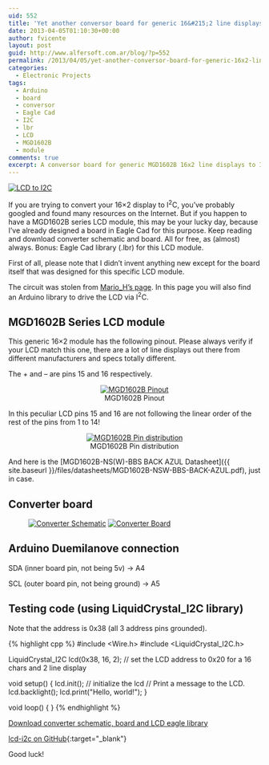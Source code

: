 ```yaml
---
uid: 552
title: 'Yet another conversor board for generic 16&#215;2 line displays to I2C'
date: 2013-04-05T01:10:30+00:00
author: fvicente
layout: post
guid: http://www.alfersoft.com.ar/blog/?p=552
permalink: /2013/04/05/yet-another-conversor-board-for-generic-16x2-line-displays-to-i2c/
categories:
  - Electronic Projects
tags:
  - Arduino
  - board
  - conversor
  - Eagle Cad
  - I2C
  - lbr
  - LCD
  - MGD1602B
  - module
comments: true
excerpt: A conversor board for generic MGD1602B 16x2 line displays to I2C
---
```

<a href="{{ site.baseurl }}/images/lcd_i2c.jpg" target="_blank"><img src="{{ site.baseurl }}/images/lcd_i2c.jpg" alt="LCD to I2C" title="LCD to I2C"/></a>

If you are trying to convert your 16&#215;2 display to I<sup>2</sup>C, you&#8217;ve probably googled and found many resources on the Internet. But if you happen to have a MGD1602B series LCD module, this may be your lucky day, because I&#8217;ve already designed a board in Eagle Cad for this purpose. Keep reading and download converter schematic and board. All for free, as (almost) always. Bonus: Eagle Cad library (.lbr) for this LCD module.

<!--more-->

First of all, please note that I didn&#8217;t invent anything new except for the board itself that was designed for this specific LCD module.

The circuit was stolen from <a href="http://hmario.home.xs4all.nl/arduino/LiquidCrystal_I2C/" title="Mario_H's page" target="_blank">Mario_H&#8217;s page</a>. In this page you will also find an Arduino library to drive the LCD via I<sup>2</sup>C.

## MGD1602B Series LCD module

This generic 16&#215;2 module has the following pinout. Please always verify if your LCD match this one, there are a lot of line displays out there from different manufacturers and specs totally different.

The + and &#8211; are pins 15 and 16 respectively.

<figure style="text-align: center;">
	<a href="{{ site.baseurl }}/images/lcd_i2c_01.png" target="_blank"><img src="{{ site.baseurl }}/images/lcd_i2c_01.png" alt="MGD1602B Pinout" title="MGD1602B Pinout"/></a>
	<figcaption>MGD1602B Pinout</figcaption>
</figure>

In this peculiar LCD pins 15 and 16 are not following the linear order of the rest of the pins from 1 to 14!

<figure style="text-align: center;">
	<a href="{{ site.baseurl }}/images/lcd_i2c_02.png" target="_blank"><img src="{{ site.baseurl }}/images/lcd_i2c_02.png" alt="MGD1602B Pin distribution" title="MGD1602B Pin distribution"/></a>
	<figcaption>MGD1602B Pin distribution</figcaption>
</figure>

And here is the [MGD1602B-NS(W)-BBS BACK AZUL Datasheet]({{ site.baseurl }}/files/datasheets/MGD1602B-NSW-BBS-BACK-AZUL.pdf), just in case.

## Converter board

<figure class="half">
	<a href="{{ site.baseurl }}/images/lcd_i2c_schematic.png" target="_blank"><img src="{{ site.baseurl }}/images/lcd_i2c_schematic.png" alt="Converter Schematic" title="Converter Schematic"/></a>
	<a href="{{ site.baseurl }}/images/lcd_i2c_board.png" target="_blank"><img src="{{ site.baseurl }}/images/lcd_i2c_board.png" alt="Converter Board" title="Converter Board"/></a>
</figure>

## Arduino Duemilanove connection

SDA (inner board pin, not being 5v) -> A4

SCL (outer board pin, not being ground) -> A5

## Testing code (using LiquidCrystal_I2C library)

Note that the address is 0x38 (all 3 address pins grounded).

{% highlight cpp %}
#include <Wire.h>
#include <LiquidCrystal_I2C.h>

LiquidCrystal_I2C lcd(0x38, 16, 2);  // set the LCD address to 0x20 for a 16 chars and 2 line display

void setup()
{
  lcd.init();                      // initialize the lcd
  // Print a message to the LCD.
  lcd.backlight();
  lcd.print("Hello, world!");
}

void loop()
{
}
{% endhighlight %}

<a title="Download converter schematic, board and LCD eagle library" markdown="0" href="https://github.com/fvicente/lcd-i2c/archive/master.zip" class="btn">Download converter schematic, board and LCD eagle library</a>

[lcd-i2c on GitHub](https://github.com/fvicente/lcd-i2c "lcd-i2c on GitHub"){:target="_blank"}

Good luck!
